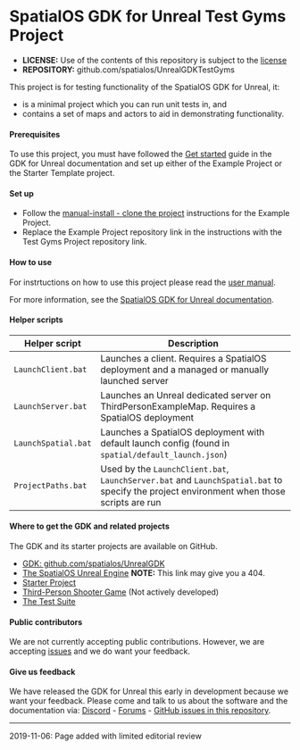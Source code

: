 # SpatialOS GDK for Unreal Test Gyms Project

* **LICENSE:** Use of the contents of this repository is subject to the [license](LICENSE.md)
* **REPOSITORY:** github.com/spatialos/UnrealGDKTestGyms

This project is for testing functionality of the SpatialOS GDK for Unreal, it:
* is a minimal project which you can run unit tests in, and
* contains a set of maps and actors to aid in demonstrating functionality.

#### Prerequisites
To use this project, you must have followed the [Get started](https://docs.improbable.io/unreal/latest/get-started/introduction) guide in the GDK for Unreal documentation and set up either of the Example Project or the Starter Template project.

#### Set up
* Follow the [manual-install - clone the project](https://docs.improbable.io/unreal/latest/content/get-started/example-project/exampleproject-manual-setup#step-2-clone-the-example-project-repository) instructions for the Example Project.
* Replace the Example Project repository link in the instructions with the Test Gyms Project repository link.

#### How to use
For instrtuctions on how to use this project please read the [user manual](http://github.com/spatialos/UnrealGDKTestGyms/USER_MANUAL.MD).

For more information, see the [SpatialOS GDK for Unreal documentation](https://docs.improbable.io/unreal/latest/).

#### Helper scripts
| Helper script  | Description |
| --- | --- |
| `LaunchClient.bat` | Launches a client. Requires a SpatialOS deployment and a managed or manually launched server|
| `LaunchServer.bat` | Launches an Unreal dedicated server on ThirdPersonExampleMap. Requires a SpatialOS deployment |
| `LaunchSpatial.bat` | Launches a SpatialOS deployment with default launch config (found in `spatial/default_launch.json`) |
| `ProjectPaths.bat` | Used by the `LaunchClient.bat`, `LaunchServer.bat` and `LaunchSpatial.bat` to specify the project environment when those scripts are run |

#### Where to get the GDK and related projects
The GDK and its starter projects are available on GitHub.
* [GDK: github.com/spatialos/UnrealGDK](https://github.com/spatialos/UnrealGDK)
* [The SpatialOS Unreal Engine](https://github.com/improbableio/UnrealEngine/tree/4.20-SpatialOSUnrealGDK)
**NOTE:** This link may give you a 404.
* [Starter Project](https://github.com/spatialos/UnrealGDKStarterProject)
* [Third-Person Shooter Game](https://github.com/spatialos/UnrealGDKThirdPersonShooter) (Not actively developed)
* [The Test Suite](https://github.com/spatialos/UnrealGDKTestSuite)

#### Public contributors
We are not currently accepting public contributions. However, we are accepting [issues](https://github.com/spatialos/UnrealGDK/issues) and we do want your feedback.

#### Give us feedback
We have released the GDK for Unreal this early in development because we want your feedback. Please come and talk to us about the software and the documentation via: [Discord](https://discordapp.com/channels/311273633307951114/339471548647866368) - [Forums](https://forums.improbable.io/) - [GitHub issues in this repository](https://github.com/spatialos/UnrealGDK/issues).

-------
2019-11-06: Page added with limited editorial review
